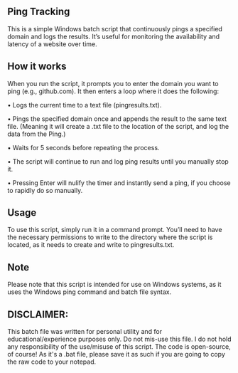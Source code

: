 ## Ping Tracking
This is a simple Windows batch script that continuously pings a specified domain and logs the results. It’s useful for monitoring the availability and latency of a website over time.

## How it works
When you run the script, it prompts you to enter the domain you want to ping (e.g., github.com). It then enters a loop where it does the following:

• Logs the current time to a text file (pingresults.txt).

• Pings the specified domain once and appends the result to the same text file. (Meaning it will create a .txt file to the location of the script, and log the data from the Ping.)

• Waits for 5 seconds before repeating the process.

• The script will continue to run and log ping results until you manually stop it.

• Pressing Enter will nulify the timer and instantly send a ping, if you choose to rapidly do so manually.

## Usage
To use this script, simply run it in a command prompt. You’ll need to have the necessary permissions to write to the directory where the script is located, as it needs to create and write to pingresults.txt.

## Note
Please note that this script is intended for use on Windows systems, as it uses the Windows ping command and batch file syntax.


## DISCLAIMER:
This batch file was written for personal utility and for educational/experience purposes only. Do not mis-use this file. 
I do not hold any responsibility of the use/misuse of this script. The code is open-source, of course! As it's a .bat file, please save it as such if you are going to copy the raw code to your notepad.
